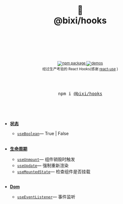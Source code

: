 <div align="center">
  <h1>
    <br/>
    🚀
    <br />
    @bixi/hooks
    <br />
    <br />
    <br />
  </h1>
  <sup>
    <br />
    <br />
    <a href="https://www.npmjs.com/package/@bixi/hooks">
       <img src="https://img.shields.io/npm/v/@bixi/hooks.svg" alt="npm package" />
    </a>
    <a href="http://git.olivewind.com/bixi-hooks">
      <img src="https://img.shields.io/badge/demos-🚀-yellow.svg" alt="demos" />
    </a>
    <br />
    经过生产考验的 React Hooks(感谢 <a href="https://github.com/streamich/react-use" target="_blank">react-use</a>   )
  </sup>
  <br />
  <br />
  <br />
  <br />
  <pre>npm i <a href="https://www.npmjs.com/package/@bixi/hooks">@bixi/hooks</a></pre>
  <br />
  <br />
  <br />
</div>

- [**状态**](http://git.olivewind.com/bixi-hooks/?path=/story/状态--useboolean)
  - [`useBoolean`](http://git.olivewind.com/bixi-hooks/?path=/story/状态--useboolean)&mdash;  True | False
    <br/>
    <br/>

- [**生命周期**](http://git.olivewind.com/bixi-hooks/?path=/story/生命周期--useunmount)
  - [`useUnmount`](http://git.olivewind.com/bixi-hooks/?path=/story/生命周期--useunmount)&mdash;  组件销毁时触发
  - [`useUpdate`](http://git.olivewind.com/bixi-hooks/?path=/story/生命周期--useupdate)&mdash;  强制重新渲染
  - [`useMountedState`](http://git.olivewind.com/bixi-hooks/?path=/story/生命周期--useMountedState)&mdash;  检查组件是否挂载
    <br/>
    <br/>

- [**Dom**](http://git.olivewind.com/bixi-hooks/?path=/story/Dom--useEventListener)
  - [`useEventListener`](http://git.olivewind.com/bixi-hooks/?path=/story/Dom--useEventListener)&mdash;  事件监听
    <br/>
    <br/>